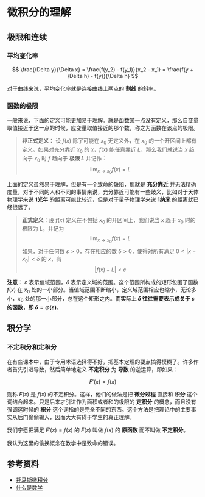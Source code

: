 # 微积分的理解

[annotation]: <id> (4dc72826-9305-42c2-a662-09a055b9007b)
[annotation]: <status> (public)
[annotation]: <create_time> (2019-09-09 16:00:09)
[annotation]: <category> (数学理论)
[annotation]: <comments> (true)
[annotation]: <url> (http://blog.ccyg.studio/article/4dc72826-9305-42c2-a662-09a055b9007b)


## 极限和连续

### 平均变化率

$$
\frac{\Delta y}{\Delta x}
= \frac{f(y_2) - f(y_1)}{x_2 - x_1} 
= \frac{f(y + \Delta h) - f(y)}{\Delta h}
$$

对于曲线来说，平均变化率就是连接曲线上两点的 **割线** 的斜率。

### 函数的极限

一般来说，下面的定义可能更加易于理解。就是函数某一点没有定义，那么自变量取值接近于这一点的时候，应变量取值接近的那个数，称之为函数在该点的极限。

> **非正式定义**： 设 $f(x)$ 除了可能在 $x_0$ 无定义外，在 $x_0$ 的一个开区间上都有定义。如果对充分靠近 $x_0$ 的 $x$，$f(x)$ 能任意靠近 $L$，那么我们就说当 $x$ 趋向于 $x_0$ 时 $f$ 趋向于 **极限 $L$** 并记作：
> $$
> \lim_{x \to x_0} f(x) = L
> $$

上面的定义虽然易于理解，但是有一个致命的缺陷，那就是 **充分靠近** 并无法精确度量，对于不同的人和不同的事情来说，充分靠近可能有一些歧义，比如对于天体物理学来说 **1光年** 的距离可能比较近，但是对于量子物理学来说 **1纳米** 的距离就已经很远了。

> **正式定义**：设 $f(x)$ 定义在不包括 $x_0$ 的开区间上，我们说当 $x$ 趋于 $x_0$ 时的极限为 $L$，并记为
> $$
> \lim_{x \to x_0} f(x) = L
> $$
> 如果，对于任何数 $\varepsilon > 0$，存在相应的数 $\delta > 0$，使得对所有满足 $0 < |x - x_0| < \delta$ 的 $x$，有
> $$
> |f(x) - L| < \varepsilon
> $$
 
**注意**： $\varepsilon$ 表示值域范围，$\delta$ 表示定义域的范围。这个范围所构成的矩形包围了函数 $f(x)$ 在 $x_0$ 处的一小部分。当值域范围不断缩小，定义域范围相应也缩小，无论多小，$x_0$ 处的那一小部分，总在这个矩形之内。**而实际上 $\delta$ 往往需要表示成关于 $\varepsilon$ 的函数，即 $\delta = \varphi(\varepsilon)$**。

## 积分学

### 不定积分和定积分

在有些课本中，由于专用术语选择得不好，把基本定理的要点搞得模糊了。许多作者首先引进导数，然后简单地定义 **不定积分** 为 **导数** 的逆运算，即如果：

$$
F'(x) = f(x)
$$

则称 $F(x)$ 是 $f(x)$ 的不定积分。这样，他们的做法是把 **微分过程** 直接和 **积分** 这个词结合起来。只是后来才引进作为面积或者和的极限的 **定积分** 的概念，而且没有强调这时候的 **积分** 这个词指的是完全不同的东西。这个方法是把理论中的主要事实从后门偷偷输入，因而大大有碍于学生的真正理解。

我们宁愿把满足 $F'(x)=f(x)$ 的 $F(x)$ 叫做 $f(x)$ 的 **原函数** 而不叫做 **不定积分**。

我认为这里的偷换概念在教学中是致命的错误。


## 参考资料

- [托马斯微积分](https://book.douban.com/subject/1231399/)
- [什么是数学](https://book.douban.com/subject/1320282/)
